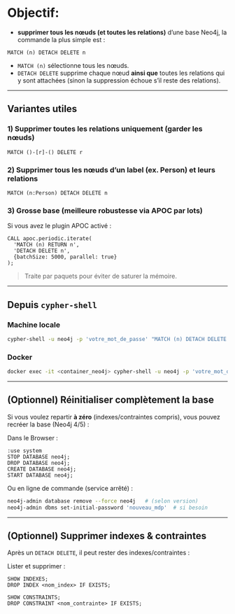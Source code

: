# Objectif:

- **supprimer tous les nœuds (et toutes les relations)** d’une base Neo4j, la commande la plus simple est :

```cypher
MATCH (n) DETACH DELETE n
```

* `MATCH (n)` sélectionne tous les nœuds.
* `DETACH DELETE` supprime chaque nœud **ainsi que** toutes les relations qui y sont attachées (sinon la suppression échoue s’il reste des relations).

---

## Variantes utiles

### 1) Supprimer **toutes les relations uniquement** (garder les nœuds)

```cypher
MATCH ()-[r]-() DELETE r
```

### 2) Supprimer **tous les nœuds d’un label** (ex. Person) et leurs relations

```cypher
MATCH (n:Person) DETACH DELETE n
```

### 3) Grosse base (meilleure robustesse via APOC par lots)

Si vous avez le plugin APOC activé :

```cypher
CALL apoc.periodic.iterate(
  'MATCH (n) RETURN n',
  'DETACH DELETE n',
  {batchSize: 5000, parallel: true}
);
```

> Traite par paquets pour éviter de saturer la mémoire.

---

## Depuis `cypher-shell`

### Machine locale

```bash
cypher-shell -u neo4j -p 'votre_mot_de_passe' "MATCH (n) DETACH DELETE n"
```

### Docker

```bash
docker exec -it <container_neo4j> cypher-shell -u neo4j -p 'votre_mot_de_passe' "MATCH (n) DETACH DELETE n"
```

---

## (Optionnel) Réinitialiser complètement la base

Si vous voulez repartir **à zéro** (indexes/contraintes compris), vous pouvez recréer la base (Neo4j 4/5) :

Dans le Browser :

```
:use system
STOP DATABASE neo4j;
DROP DATABASE neo4j;
CREATE DATABASE neo4j;
START DATABASE neo4j;
```

Ou en ligne de commande (service arrêté) :

```bash
neo4j-admin database remove --force neo4j   # (selon version)
neo4j-admin dbms set-initial-password 'nouveau_mdp'  # si besoin
```

---

## (Optionnel) Supprimer indexes & contraintes

Après un `DETACH DELETE`, il peut rester des indexes/contraintes :

Lister et supprimer :

```cypher
SHOW INDEXES;
DROP INDEX <nom_index> IF EXISTS;

SHOW CONSTRAINTS;
DROP CONSTRAINT <nom_contrainte> IF EXISTS;
```


